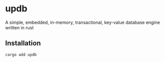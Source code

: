 # updb
A simple, embedded, in-memory, transactional, key-value database engine written in rust

## Installation
```shell
cargo add updb
```

